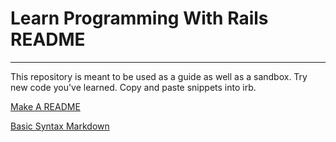 # Learn Programming With Rails README
---

This repository is meant to be used as a guide as well as a sandbox. Try new code you've learned. Copy and paste snippets into irb.


[Make A README](https://www.makeareadme.com/)

[Basic Syntax Markdown](https://www.markdownguide.org/basic-syntax)
